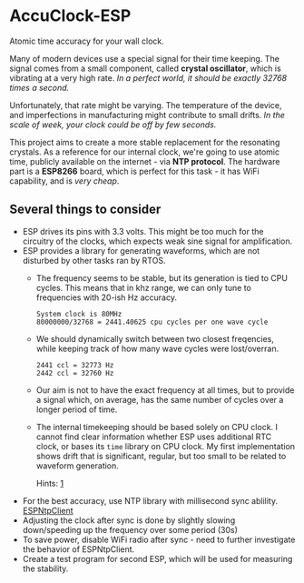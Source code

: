 # AccuClock-ESP

Atomic time accuracy for your wall clock.

Many of modern devices use a special signal for their time keeping. The signal comes from a small component, called **crystal oscillator**, which is vibrating at a very high rate. *In a perfect world, it should be exactly 32768 times a second.*

Unfortunately, that rate might be varying. The temperature of the device, and imperfections in manufacturing might contribute to small drifts. *In the scale of week, your clock could be off by few seconds.*

This project aims to create a more stable replacement for the resonating crystals. As a reference for our internal clock, we're going to use atomic time, publicly available on the internet - via **NTP protocol**. The hardware part is a **ESP8266** board, which is perfect for this task - it has WiFi capability, and is *very cheap*.

## Several things to consider

* ESP drives its pins with 3.3 volts. This might be too much for the circuitry of the clocks, which expects weak sine signal for amplification.
* ESP provides a library for generating waveforms, which are not disturbed by other tasks ran by RTOS.
  * The frequency seems to be stable, but its generation is tied to CPU cycles. This means that in khz range, we can only tune to frequencies with 20-ish Hz accuracy.
    ```
    System clock is 80MHz
    80000000/32768 = 2441.40625 cpu cycles per one wave cycle
    ```
  * We should dynamically switch between two closest freqencies, while keeping track of how many wave cycles were lost/overran.
    ```
    2441 ccl = 32773 Hz
    2442 ccl = 32760 Hz
    ```
  * Our aim is not to have the exact frequency at all times, but to provide a signal which, on average, has the same number of cycles over a longer period of time.
  * The internal timekeeping should be based solely on CPU clock. I cannot find clear information whether ESP uses additional RTC clock, or bases its `time` library on CPU clock. My first implementation shows drift that is significant, regular, but too small to be related to waveform generation. 

    Hints: [1](https://www.esp8266.com/viewtopic.php?p=10180)
* For the best accuracy, use NTP library with millisecond sync ablility. [ESPNtpClient](https://github.com/gmag11/ESPNtpClient)
* Adjusting the clock after sync is done by slightly slowing down/speeding up the frequency over some period (30s)
* To save power, disable WiFi radio after sync - need to further investigate the behavior of ESPNtpClient.
* Create a test program for second ESP, which will be used for measuring the stability.
  

